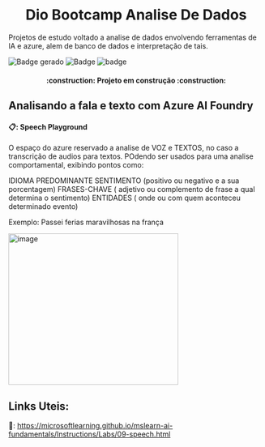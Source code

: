 <h1 align="center"> Dio Bootcamp Analise De Dados </h1>
Projetos de estudo voltado a analise de dados envolvendo ferramentas de IA e azure, alem de banco de dados e interpretação de tais.

![Badge gerado](https://img.shields.io/badge/Microsoft-Azure-blue)  ![Badge](https://img.shields.io/badge/Data-Analytics-yellow) ![badge](https://img.shields.io/badge/Estudo_Inicial%20-%20Initial_Review-green
) 

<h4 align="center"> 
	:construction:  Projeto em construção  :construction:
</h4>

<h2> Analisando a fala e texto com Azure AI Foundry </h2>


<h4>📋: Speech Playground </h4>

  O espaço do azure reservado a analise de VOZ e TEXTOS, no caso a transcrição de audios para textos. POdendo ser usados para uma analise comportamental, exibindo pontos como:

  IDIOMA PREDOMINANTE
  SENTIMENTO (positivo ou negativo e a sua porcentagem)
  FRASES-CHAVE ( adjetivo ou complemento de frase a qual determina o sentimento)
  ENTIDADES ( onde ou com quem aconteceu determinado evento)

  Exemplo: Passei ferias maravilhosas na frança

  <img width="335" height="299" alt="image" src="https://github.com/user-attachments/assets/03564431-1044-4232-9c21-3150313b49b6" />

 
<h2>Links Uteis:</h2>

🔗: https://microsoftlearning.github.io/mslearn-ai-fundamentals/Instructions/Labs/09-speech.html
  
